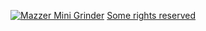 [![Mazzer Mini Grinder](images/mazzer-mini.jpg)](https://www.flickr.com/photos/102043207@N06/11232144966) [Some rights reserved](https://creativecommons.org/licenses/by/2.0/)